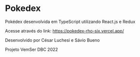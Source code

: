 # Pokedex
Pokédex desenvolvida em TypeScript utilizando React.js e Redux

Acesse através do link: https://pokedex-rho-six.vercel.app/

Desenvolvido por César Luchesi e Sávio Bueno

Projeto VemSer DBC 2022
